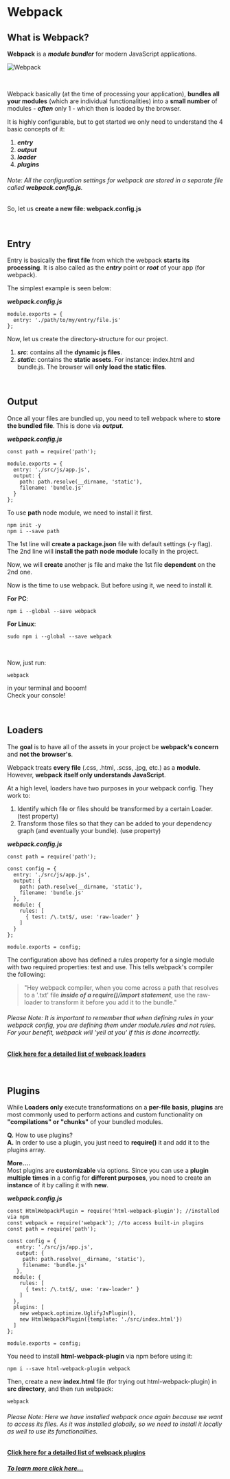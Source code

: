 # Webpack

## What is Webpack?
**Webpack** is a ***module bundler*** for modern JavaScript applications.

<img align="center" src="http://i.imgur.com/GxQpArh.png" alt="Webpack">

&nbsp;

Webpack basically (at the time of processing your application), 
**bundles all your modules** (which are individual functionalities) 
into a **small number** of modules - ***often*** only 1 - which then is loaded
by the browser.

It is highly configurable, but to get started we only need to 
understand the 4 basic concepts of it: 
1. ***entry***
2. ***output***
3. ***loader***
4. ***plugins***


###### Note: All the configuration settings for webpack are stored in a separate file called ***webpack.config.js***.

So, let us **create a new file: webpack.config.js**

&nbsp;
## Entry

Entry is basically the **first file** from which the webpack
**starts its processing**. It is also called as the ***entry*** point
or ***root*** of your app (for webpack).

The simplest example is seen below:

***webpack.config.js***

    module.exports = {
      entry: './path/to/my/entry/file.js'
    };

Now, let us create the directory-structure for our project. 
1. ***src***: contains all the **dynamic js files**.
2. ***static***: contains the **static assets**. For instance: index.html
  and bundle.js. The browser will **only load the static files**.

&nbsp;
## Output

Once all your files are bundled up, you need to tell webpack 
where to **store the bundled file**. This is done via ***output***. 

***webpack.config.js***

    const path = require('path');
    
    module.exports = {
      entry: './src/js/app.js',
      output: {
        path: path.resolve(__dirname, 'static'),
        filename: 'bundle.js'
      }
    };

To use **path** node module, we need to install it first.
 
    npm init -y
    npm i --save path
    
The 1st line will **create a package.json** file with default settings (-y flag).      
The 2nd line will **install the path node module** locally in the project.

Now, we will **create** another js file and make the 1st 
file **dependent** on the 2nd one.   

Now is the time to use webpack. But before using it, we need to 
install it.   

**For PC**:

    npm i --global --save webpack
     
  
   
**For Linux**: 
   
    sudo npm i --global --save webpack
    
  
&nbsp;
    
Now, just run:        

    webpack
    
    
in your terminal and booom!    
Check your console!


&nbsp;
## Loaders

The **goal** is to have all of the assets in your project be 
**webpack's concern** and **not the browser's**.  

Webpack treats **every file** (.css, .html, .scss, .jpg, etc.) as a **module**.
However, **webpack itself only understands JavaScript**.  

At a high level, loaders have two purposes in your webpack config. They work to:  
1. Identify which file or files should be transformed by a certain Loader. (test property)
2. Transform those files so that they can be added to your dependency graph (and eventually your bundle). (use property)


***webpack.config.js***
    
    const path = require('path');
    
    const config = {
      entry: './src/js/app.js',
      output: {
        path: path.resolve(__dirname, 'static'),
        filename: 'bundle.js'
      },
      module: {
        rules: [
          { test: /\.txt$/, use: 'raw-loader' }
        ]
      }
    };
    
    module.exports = config;
    
    
The configuration above has defined a rules property for a single module with two required properties: test and use. 
This tells webpack's compiler the following:

> "Hey webpack compiler, when you come across a path that resolves to a '.txt' file 
***inside of a require()/import statement***, use the raw-loader to transform it 
before you add it to the bundle."
    
###### Please Note: It is important to remember that when defining rules in your webpack config, you are defining them under module.rules and not rules. For your benefit, webpack will 'yell at you' if this is done incorrectly.

#### [Click here for a detailed list of webpack loaders](https://webpack.js.org/concepts/loaders/)
&nbsp;
## Plugins

While **Loaders only** execute transformations on a **per-file basis**, 
**plugins** are most commonly used to perform actions and 
custom functionality on **"compilations" or "chunks"** of your bundled modules. 

**Q.** How to use plugins?  
**A.** In order to use a plugin, you just need to **require()** it and 
add it to the plugins array.

**More....**  
Most plugins are **customizable** via options. 
Since you can use a **plugin multiple times** in a config for **different purposes**, 
you need to create an **instance** of it by calling it with **new**. 
 

***webpack.config.js***

    const HtmlWebpackPlugin = require('html-webpack-plugin'); //installed via npm
    const webpack = require('webpack'); //to access built-in plugins
    const path = require('path');
    
    const config = {
       entry: './src/js/app.js',
       output: {
         path: path.resolve(__dirname, 'static'),
         filename: 'bundle.js'
       },
      module: {
        rules: [
          { test: /\.txt$/, use: 'raw-loader' }
        ]
      },
      plugins: [
        new webpack.optimize.UglifyJsPlugin(),
        new HtmlWebpackPlugin({template: './src/index.html'})
      ]
    };
    
    module.exports = config;
    

You need to install **html-webpack-plugin** via npm before using it:

    npm i --save html-webpack-plugin webpack
    
Then, create a new **index.html** file (for trying out html-webpack-plugin) in **src directory**,
and then run webpack:

    webpack
    
###### Please Note: Here we have installed webpack once again because we want to access its files. As it was installed globally, so we need to install it locally as well to use its functionalities.

#### [Click here for a detailed list of webpack plugins](https://webpack.js.org/plugins/)

##### [To learn more click here...](https://webpack.js.org/concepts/)